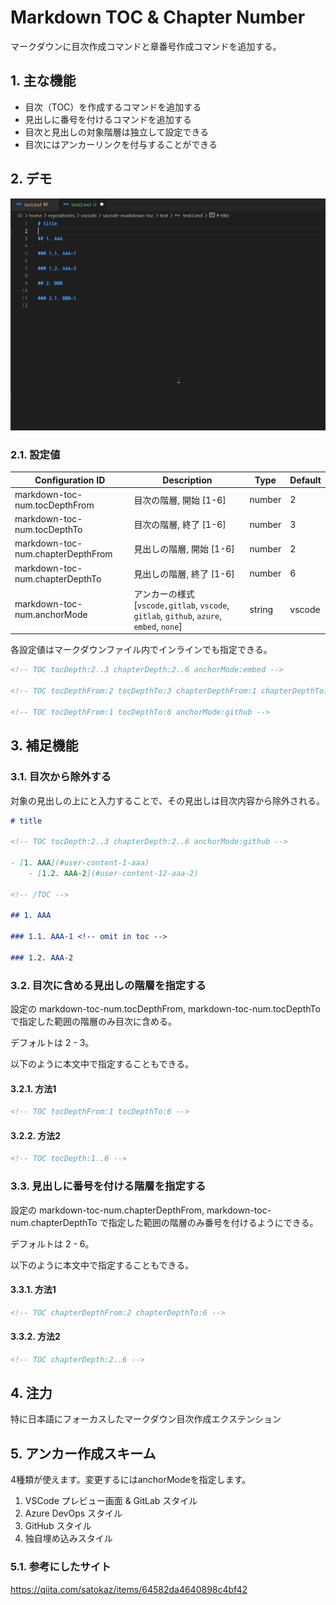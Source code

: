 # Markdown TOC & Chapter Number

マークダウンに目次作成コマンドと章番号作成コマンドを追加する。

## 1. 主な機能

- 目次（TOC）を作成するコマンドを追加する
- 見出しに番号を付けるコマンドを追加する
- 目次と見出しの対象階層は独立して設定できる
- 目次にはアンカーリンクを付与することができる

## 2. デモ

![demo](images/insert.gif)

### 2.1. 設定値

| Configuration ID                  | Description                                                                              | Type   | Default |
| --------------------------------- | ---------------------------------------------------------------------------------------- | ------ | ------- |
| markdown-toc-num.tocDepthFrom     | 目次の階層, 開始 [1-6]                                                                   | number | 2       |
| markdown-toc-num.tocDepthTo       | 目次の階層, 終了 [1-6]                                                                   | number | 3       |
| markdown-toc-num.chapterDepthFrom | 見出しの階層, 開始 [1-6]                                                                 | number | 2       |
| markdown-toc-num.chapterDepthTo   | 見出しの階層, 終了 [1-6]                                                                 | number | 6       |
| markdown-toc-num.anchorMode       | アンカーの様式 [`vscode,gitlab`, `vscode`, `gitlab`, `github`, `azure`, `embed`, `none`] | string | vscode  |

各設定値はマークダウンファイル内でインラインでも指定できる。

```md
<!-- TOC tocDepth:2..3 chapterDepth:2..6 anchorMode:embed -->

<!-- TOC tocDepthFrom:2 tocDepthTo:3 chapterDepthFrom:1 chapterDepthTo:6 anchorMode:embed -->

<!-- TOC tocDepthFrom:1 tocDepthTo:6 anchorMode:github -->
```

## 3. 補足機能

### 3.1. 目次から除外する

対象の見出しの上に<!-- omit in toc -->と入力することで、その見出しは目次内容から除外される。

```md
# title

<!-- TOC tocDepth:2..3 chapterDepth:2..6 anchorMode:github -->

- [1. AAA](#user-content-1-aaa)
    - [1.2. AAA-2](#user-content-12-aaa-2)

<!-- /TOC -->

## 1. AAA

### 1.1. AAA-1 <!-- omit in toc -->

### 1.2. AAA-2
```

### 3.2. 目次に含める見出しの階層を指定する

設定の markdown-toc-num.tocDepthFrom, markdown-toc-num.tocDepthTo で指定した範囲の階層のみ目次に含める。

デフォルトは 2 - 3。

以下のように本文中で指定することもできる。

#### 3.2.1. 方法1

```md
<!-- TOC tocDepthFrom:1 tocDepthTo:6 -->
```

#### 3.2.2. 方法2

```md
<!-- TOC tocDepth:1..6 -->
```

### 3.3. 見出しに番号を付ける階層を指定する

設定の markdown-toc-num.chapterDepthFrom, markdown-toc-num.chapterDepthTo で指定した範囲の階層のみ番号を付けるようにできる。

デフォルトは 2 - 6。

以下のように本文中で指定することもできる。

#### 3.3.1. 方法1

```md
<!-- TOC chapterDepthFrom:2 chapterDepthTo:6 -->
```

#### 3.3.2. 方法2

```md
<!-- TOC chapterDepth:2..6 -->
```

## 4. 注力

特に日本語にフォーカスしたマークダウン目次作成エクステンション

## 5. アンカー作成スキーム

4種類が使えます。変更するにはanchorModeを指定します。

1. VSCode プレビュー画面 & GitLab スタイル
1. Azure DevOps スタイル
1. GitHub スタイル
1. 独自埋め込みスタイル

### 5.1. 参考にしたサイト

https://qiita.com/satokaz/items/64582da4640898c4bf42
